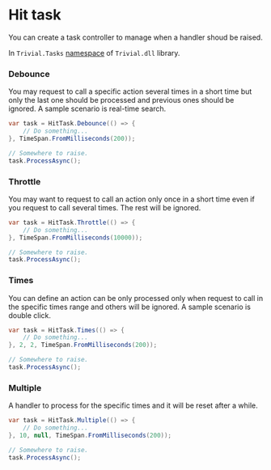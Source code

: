 # Hit task

You can create a task controller to manage when a handler shoud be raised.

In `Trivial.Tasks` [namespace](./README) of `Trivial.dll` library.

### Debounce

You may request to call a specific action several times in a short time but only the last one should be processed and previous ones should be ignored.
A sample scenario is real-time search.

```csharp
var task = HitTask.Debounce(() => {
    // Do something...
}, TimeSpan.FromMilliseconds(200));

// Somewhere to raise.
task.ProcessAsync();
```

### Throttle

You may want to request to call an action only once in a short time even if you request to call several times. The rest will be ignored.

```csharp
var task = HitTask.Throttle(() => {
    // Do something...
}, TimeSpan.FromMilliseconds(10000));

// Somewhere to raise.
task.ProcessAsync();
```

### Times

You can define an action can be only processed only when request to call in the specific times range and others will be ignored.
A sample scenario is double click.

```csharp
var task = HitTask.Times(() => {
    // Do something...
}, 2, 2, TimeSpan.FromMilliseconds(200));

// Somewhere to raise.
task.ProcessAsync();
```

### Multiple

A handler to process for the specific times and it will be reset after a while.

```csharp
var task = HitTask.Multiple(() => {
    // Do something...
}, 10, null, TimeSpan.FromMilliseconds(200));

// Somewhere to raise.
task.ProcessAsync();
```

